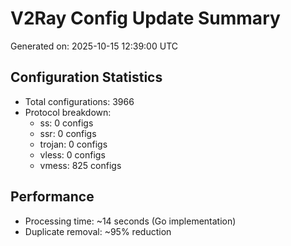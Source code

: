 # V2Ray Config Update Summary
Generated on: 2025-10-15 12:39:00 UTC

## Configuration Statistics
- Total configurations: 3966
- Protocol breakdown:
  - ss: 0 configs
  - ssr: 0 configs
  - trojan: 0 configs
  - vless: 0 configs
  - vmess: 825 configs

## Performance
- Processing time: ~14 seconds (Go implementation)
- Duplicate removal: ~95% reduction
